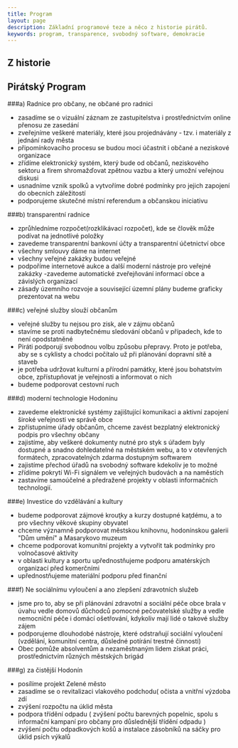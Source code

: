 ```yaml
---
title: Program
layout: page
description: Základní programové teze a něco z historie pirátů.
keywords: program, transparence, svobodný software, demokracie
---
```

## Z historie

## Pirátský Program

###a) Radnice pro občany, ne občané pro radnici
- zasadíme se o vizuální záznam ze zastupitelstva i prostřednictvím online přenosu ze zasedání
- zveřejníme veškeré materiály, které jsou projednávány - tzv. i materiály z jednání rady města 
- připomínkovacího procesu se budou moci účastnit i občané a neziskové organizace
- zřídíme elektronický systém, který bude od občanů, neziskového sektoru a firem shromažďovat zpětnou vazbu a který umožní veřejnou diskusi
- usnadníme vznik spolků a vytvoříme dobré podmínky pro jejich zapojení do obecních záležitostí
- podporujeme skutečné místní referendum a občanskou iniciativu

###b) transparentní radnice
- zprůhledníme rozpočet(rozklikávací rozpočet), kde se člověk může podívat na jednotlivé položky
- zavedeme transparentní bankovní účty a transparentní účetnictví obce
- všechny smlouvy dáme na internet
- všechny veřejné zakázky budou veřejné
- podpoříme internetové aukce a další moderní nástroje pro veřejné zakázky
-zavedeme automatické zveřejňování informací obce a závislých organizací
- zásady územního rozvoje a související územní plány budeme graficky prezentovat na webu

###c) veřejné služby slouží občanům
- veřejné služby tu nejsou pro zisk, ale v zájmu občanů
- stavíme se proti nadbytečnému sledování občanů v případech, kde to není opodstatněné
- Piráti podporují svobodnou volbu způsobu přepravy. Proto je potřeba, aby se s cyklisty a chodci počítalo už při plánování dopravní sítě a staveb
- je potřeba udržovat kulturní a přírodní památky, které jsou bohatstvím obce, zpřístupňovat je veřejnosti a informovat o nich
- budeme podporovat cestovní ruch

###d) moderní technologie Hodonínu
- zavedeme elektronické systémy zajištující komunikaci a aktivní zapojení široké veřejnosti ve správě obce
- zpřístupníme úřady občanům, chceme zavést bezplatný elektronický podpis pro všechny občany
- zajistíme, aby veškeré dokumenty nutné pro styk s úřadem byly dostupné a snadno dohledatelné na městském webu, a to v otevřených formátech, zpracovatelných zdarma dostupným softwarem
- zajistíme přechod úřadů na svobodný software kdekoliv je to možné
- zřídíme pokrytí Wi-Fi signálem ve veřejných budovách a na naměstích
- zastavíme samoúčelné a předražené projekty v oblasti informačních technologií.

###e) Investice do vzdělávání a kultury
- budeme podporovat zájmové krouţky a kurzy dostupné kaţdému, a to pro všechny věkové skupiny obyvatel
- chceme významně podporovat městskou knihovnu, hodonínskou galerii "Dům umění" a Masarykovo muzeum
- chceme podporovat komunitní projekty a vytvořit tak podmínky
pro volnočasové aktivity
- v oblasti kultury a sportu upřednostňujeme podporu amatérských organizací před komerčními
- upřednostňujeme materiální podporu před finanční

###f) Ne sociálnímu vyloučení a ano zlepšení zdravotních služeb

- jsme pro to, aby se při plánování zdravotní a sociální péče obce brala v úvahu vedle domovů důchodců pomocné pečovatelské služby a vedle nemocniční péče i domácí ošetřování, kdykoliv mají lidé o takové služby zájem
- podporujeme dlouhodobé nástroje, které odstraňují sociální vyloučení (vzdělání, komunitní centra, důsledné potírání trestné činnosti)
- Obec pomůže absolventům a nezaměstnaným lidem získat práci, prostřednictvím různých městských brigád

###g) za čistější Hodonín 
- posílíme projekt Zelené město 
- zasadíme se o revitalizaci vlakového podchodu( očista a vnitřní výzdoba zdí 
- zvýšení rozpočtu na úklid města 
- podpora třídění odpadu ( zvýšení počtu barevných popelnic, spolu s informační kampaní pro občany pro důslednější třídění odpadu )
- zvýšení počtu odpadkových košů a instalace zásobníků na sáčky pro úklid psích výkalů